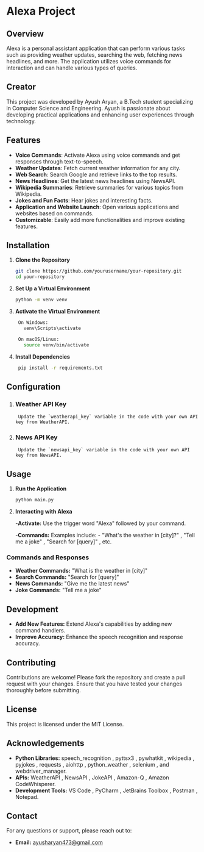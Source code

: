 # Alexa Project

## Overview

Alexa is a personal assistant application that can perform various tasks such as providing weather updates, searching the web, fetching news headlines, and more. The application utilizes voice commands for interaction and can handle various types of queries.


## Creator

This project was developed by Ayush Aryan, a B.Tech student specializing in Computer Science and Engineering. Ayush is passionate about developing practical applications and enhancing user experiences through technology.



## Features

- **Voice Commands**: Activate Alexa using voice commands and get responses through text-to-speech.
- **Weather Updates**: Fetch current weather information for any city.
- **Web Search**: Search Google and retrieve links to the top results.
- **News Headlines**: Get the latest news headlines using NewsAPI.
- **Wikipedia Summaries**: Retrieve summaries for various topics from Wikipedia.
- **Jokes and Fun Facts**: Hear jokes and interesting facts.
- **Application and Website Launch**: Open various applications and websites based on commands.
- **Customizable**: Easily add more functionalities and improve existing features.

## Installation

1. **Clone the Repository**

   ```bash
   git clone https://github.com/yourusername/your-repository.git
   cd your-repository
   
2. **Set Up a Virtual Environment**
   ```bash
   python -m venv venv

3. **Activate the Virtual Environment**
   ```bash
    On Windows:
      venv\Scripts\activate
   
    On macOS/Linux:
      source venv/bin/activate
   
4. **Install Dependencies**
   ```bash
    pip install -r requirements.txt


## Configuration

1. ### Weather API Key
        Update the `weatherapi_key` variable in the code with your own API key from WeatherAPI.

2. ### News API Key
        Update the `newsapi_key` variable in the code with your own API key from NewsAPI.



## Usage

1. **Run the Application**

   ```bash
   python main.py
   
2. **Interacting with Alexa**

   -**Activate:**
        Use the trigger word "Alexa" followed by your command.

   -**Commands:**
      Examples include:
        - "What's the weather in [city]?"
        , "Tell me a joke"
        , "Search for [query]"
        , etc.


### Commands and Responses
- **Weather Commands:** "What is the weather in [city]"
- **Search Commands:** "Search for [query]"
- **News Commands:** "Give me the latest news"
- **Joke Commands:** "Tell me a joke"

## Development
- **Add New Features:** Extend Alexa's capabilities by adding new command handlers.
- **Improve Accuracy:** Enhance the speech recognition and response accuracy.

## Contributing
Contributions are welcome! Please fork the repository and create a pull request with your changes. Ensure that you have tested your changes thoroughly before submitting.

## License
This project is licensed under the MIT License.

## Acknowledgements
- **Python Libraries:** speech_recognition , pyttsx3 , pywhatkit , wikipedia , pyjokes , requests , aiohttp , python_weather , selenium , and webdriver_manager.
- **APIs:** WeatherAPI , NewsAPI , JokeAPI , Amazon-Q , Amazon CodeWhisperer.
- **Development Tools:** VS Code , PyCharm , JetBrains Toolbox , Postman , Notepad.


## Contact

For any questions or support, please reach out to:

- **Email:** ayusharyan473@gmail.com


